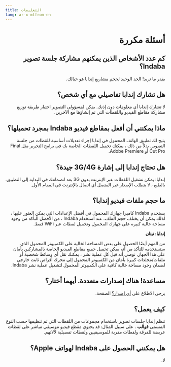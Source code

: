 ```yaml
---
title: التعليمات
lang: ar-x-mtfrom-en
---
```

<h1 style=";text-align:right;direction:rtl"> أسئلة مكررة </h1> 

<h2 style=";text-align:right;direction:rtl"> كم عدد الأشخاص الذين يمكنهم مشاركة جلسة تصوير Indaba؟ </h2> 

<p style=";text-align:right;direction:rtl"> بقدر ما تريد! الحد الوحيد لحجم مشاريع إندابا هو خيالك. </p> 

<h2 style=";text-align:right;direction:rtl"> هل تشارك إندابا تفاصيلي مع أي شخص؟ </h2> 

<p style=";text-align:right;direction:rtl"> لا تشارك إندابا أي معلومات دون إذنك. يمكن لمسؤولي التصوير اختيار طريقة توزيع مشاركة مقاطع الفيديو واللقطات التي تم إنشاؤها مع الآخرين. </p> 

<h2 style=";text-align:right;direction:rtl"> ماذا يمكنني أن أفعل بمقاطع فيديو Indaba بمجرد تحميلها؟ </h2> 
<p style=";text-align:right;direction:rtl"> يتيح لك تطبيق الهاتف المحمول في إندابا إجراء تعديلات أساسية للقطات من جلسة التصوير. بدلاً من ذلك ، يمكنك تحميل اللقطات الخاصة بك في برامج التحرير مثل Final Cut Pro أو Adobe Premiere. </p> 

<h2 style=";text-align:right;direction:rtl"> هل تحتاج إندابا إلى إشارة 3G/4G جيدة؟ </h2> 
<p style=";text-align:right;direction:rtl"> إندابا: يمكن تشغيل اللقطات عبر الإنترنت بدون 3G بعد انضمامك في البداية إلى التطبيق. بالطبع ، لا يتطلب الإصدار غير المتصل أي اتصال بالإنترنت في المقام الأول. </p> 

<h2 style=";text-align:right;direction:rtl"> ما حجم ملفات فيديو إندابا؟ </h2> 
<p style=";text-align:right;direction:rtl"> يستخدم Indaba كاميرا جهازك المحمول في أفضل الإعدادات التي يمكن العثور عليها ، لذلك يمكن أن يختلف حجم الملف. عند استخدام Indaba ، من الأفضل التأكد من وجود مساحة خالية كبيرة على جهازك المحمول وتحميل لقطات عبر WiFi فقط. </p> 

<p style=";text-align:right;direction:rtl"> <strong>إندابا: تيتان</strong> </p> 

<p style=";text-align:right;direction:rtl"> من المهم أيضًا الحصول على بعض المساحة الخالية على الكمبيوتر المحمول الذي ستستخدمه للتأكد من أنه يمكن تحميل جميع مقاطع الفيديو الخاصة بالمشاركين بأمان على هذا الجهاز. نوصي أنه قبل كل عملية نشر ، يمكنك نقل أي وسائط شخصية أو ملفات/مجلدات كبيرة بأمان من الكمبيوتر المحمول إلى محرك أقراص ثابت خارجي لضمان وجود مساحة خالية كافية على الكمبيوتر المحمول لتشغيل عملية نشر Indaba. </p> 

<h2 style=";text-align:right;direction:rtl"> مساعدة! هناك إصدارات متعددة. أيهما أختار؟ </h2> 

<p style=";text-align:right;direction:rtl"> يرجى الاطلاع على <a href="/ar/guide/editions">أي إصدار؟</a> الصفحة. </p> 

<h2 style=";text-align:right;direction:rtl"> <strong>كيف يعمل؟</strong> </h2> 

<p style=";text-align:right;direction:rtl"> تنظم إندابا جلسات تصوير باستخدام مجموعات من اللقطات التي تم تنظيمها حسب النوع المسمى <strong>قوالب</strong> . على سبيل المثال: قد يحتوي مقطع فيديو موسيقي مباشر على لقطات عريضة للفرقة ولقطات مقربة للموسيقيين ولقطات تفصيلية لآلاتهم. </p> 

<h2 style=";text-align:right;direction:rtl"> <strong>هل يمكنني الحصول على</strong> Indaba <strong>لهواتف Apple؟</strong> </h2> 

<p style=";text-align:right;direction:rtl"> لا. </p> 


